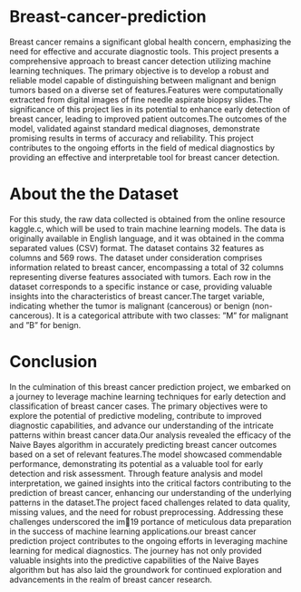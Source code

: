 # Breast-cancer-prediction
Breast cancer remains a significant global health concern, emphasizing
the need for effective and accurate diagnostic tools. This project presents a
comprehensive approach to breast cancer detection utilizing machine learning
techniques. The primary objective is to develop a robust and reliable model
capable of distinguishing between malignant and benign tumors based on a
diverse set of features.Features were computationally extracted from digital
images of fine needle aspirate biopsy slides.The significance of this project
lies in its potential to enhance early detection of breast cancer, leading to
improved patient outcomes.The outcomes of the model, validated against
standard medical diagnoses, demonstrate promising results in terms of accuracy and reliability.
This project contributes to the ongoing efforts in the
field of medical diagnostics by providing an effective and interpretable tool
for breast cancer detection.
# About the the Dataset
For this study, the raw data collected is obtained from the online resource
kaggle.c, which will be used to train machine learning models. The data is
originally available in English language, and it was obtained in the comma
separated values (CSV) format. The dataset contains 32 features as columns and 569 rows.
The dataset under consideration comprises information related to
breast cancer, encompassing a total of 32 columns representing diverse features associated with tumors.
Each row in the dataset corresponds to a
specific instance or case, providing valuable insights into the characteristics
of breast cancer.The target variable, indicating whether the tumor is malignant (cancerous) or benign (non-cancerous). It is a categorical attribute
with two classes: ”M” for malignant and ”B” for benign.
# Conclusion
In the culmination of this breast cancer prediction project, we embarked on
a journey to leverage machine learning techniques for early detection and
classification of breast cancer cases. The primary objectives were to explore
the potential of predictive modeling, contribute to improved diagnostic capabilities, and advance our understanding of the intricate patterns within
breast cancer data.Our analysis revealed the efficacy of the Naive Bayes algorithm in accurately predicting breast cancer outcomes based on a set of
relevant features.The model showcased commendable performance, demonstrating its potential as a valuable tool for early detection and risk assessment.
Through feature analysis and model interpretation, we gained insights
into the critical factors contributing to the prediction of breast cancer, enhancing our understanding of the underlying patterns in the dataset.The
project faced challenges related to data quality, missing values, and the need
for robust preprocessing. Addressing these challenges underscored the im19
portance of meticulous data preparation in the success of machine learning
applications.our breast cancer prediction project contributes to the ongoing
efforts in leveraging machine learning for medical diagnostics. The journey
has not only provided valuable insights into the predictive capabilities of
the Naive Bayes algorithm but has also laid the groundwork for continued
exploration and advancements in the realm of breast cancer research.
